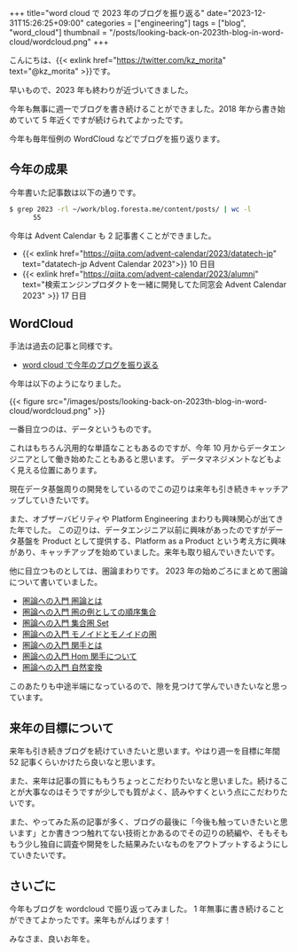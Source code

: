 +++
title="word cloud で 2023 年のブログを振り返る"
date="2023-12-31T15:26:25+09:00"
categories = ["engineering"]
tags = ["blog", "word_cloud"]
thumbnail = "/posts/looking-back-on-2023th-blog-in-word-cloud/wordcloud.png"
+++

こんにちは、{{< exlink href="https://twitter.com/kz_morita" text="@kz_morita" >}}です。

早いもので、2023 年も終わりが近づいてきました。

今年も無事に週一でブログを書き続けることができました。2018 年から書き始めていて 5 年近くですが続けられてよかったです。

今年も毎年恒例の WordCloud などでブログを振り返ります。

## 今年の成果

今年書いた記事数は以下の通りです。

```bash
$ grep 2023 -rl ~/work/blog.foresta.me/content/posts/ | wc -l
      55
```

今年は Advent Calendar も 2 記事書くことができました。

- {{< exlink href="https://qiita.com/advent-calendar/2023/datatech-jp" text="datatech-jp Advent Calendar 2023">}} 10 日目
- {{< exlink href="https://qiita.com/advent-calendar/2023/alumni" text="検索エンジンプロダクトを一緒に開発してた同窓会 Advent Calendar 2023" >}} 17 日目

## WordCloud

手法は過去の記事と同様です。

- [word cloud で今年のブログを振り返る](/posts/looking_back_on_2019th_blog_in_word_cloud)


今年は以下のようになりました。

{{< figure src="/images/posts/looking-back-on-2023th-blog-in-word-cloud/wordcloud.png" >}}

一番目立つのは、データというものです。

これはもちろん汎用的な単語なこともあるのですが、今年 10 月からデータエンジニアとして働き始めたこともあると思います。
データマネジメントなどもよく見える位置にあります。

現在データ基盤周りの開発をしているのでこの辺りは来年も引き続きキャッチアップしていきたいです。

また、オブザーバビリティや Platform Engineering まわりも興味関心が出てきた年でした。
この辺りは、データエンジニア以前に興味があったのですがデータ基盤を Product として提供する、Platform as a Product という考え方に興味があり、キャッチアップを始めていました。来年も取り組んでいきたいです。

他に目立つものとしては、圏論まわりです。
2023 年の始めごろにまとめて圏論について書いていました。

- [圏論への入門 圏論とは](/posts/learn-category-theory-01/)
- [圏論への入門 圏の例としての順序集合](/posts/learn-category-theory-02/)
- [圏論への入門 集合圏 Set](/posts/learn-category-theory-03/)
- [圏論への入門 モノイドとモノイドの圏](/posts/learn-category-theory-04/)
- [圏論への入門 関手とは](/posts/learn-category-theory-05/)
- [圏論への入門 Hom 関手について](/posts/learn-category-theory-06/)
- [圏論への入門 自然変換](/posts/learn-category-theory-07/)

このあたりも中途半端になっているので、隙を見つけて学んでいきたいなと思っています。

## 来年の目標について

来年も引き続きブログを続けていきたいと思います。やはり週一を目標に年間 52 記事くらいかけたら良いなと思います。

また、来年は記事の質にももうちょっとこだわりたいなと思いました。続けることが大事なのはそうですが少しでも質がよく、読みやすくという点にこだわりたいです。

また、やってみた系の記事が多く、ブログの最後に「今後も触っていきたいと思います」とか書きつつ触れてない技術とかあるのでその辺りの続編や、そもそももう少し独自に調査や開発をした結果みたいなものをアウトプットするようにしていきたいです。

## さいごに

今年もブログを wordcloud で振り返ってみました。
1 年無事に書き続けることができてよかったです。来年もがんばります！

みなさま、良いお年を。
